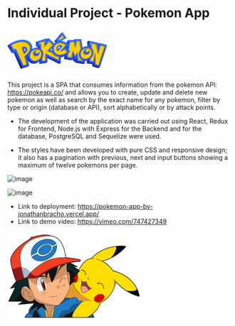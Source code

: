 # Individual Project - Pokemon App

<img height="100px" src="./Logo.png"/>

This project is a SPA that consumes information from the pokemon API: https://pokeapi.co/ and allows you to create, update and delete new pokemon as well as search by the exact name for any pokemon, filter by type or origin (database or API), sort alphabetically or by attack points.

- The development of the application was carried out using React, Redux for Frontend, Node.js with Express for the Backend and for the database, PostgreSQL and Sequelize were used.

- The styles have been developed with pure CSS and responsive design; it also has a pagination with previous, next and input buttons showing a maximum of twelve pokemons per page.

![image](https://i.im.ge/2022/09/08/Of6XYa.Screenshot2-readme.md.png)

![image](/PI-Pokemon-main/Screenshot_readme.png)

- Link to deployment: https://pokemon-app-by-jonathanbracho.vercel.app/
- Link to demo video: https://vimeo.com/747427349

<img height="200px" width="300px" src="./pokemon.png"/>
